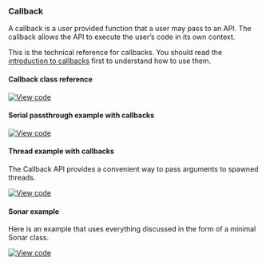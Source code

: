### Callback

A callback is a user provided function that a user may pass to an API. The callback allows the API to execute the user’s code in its own context.

This is the technical reference for callbacks. You should read the [introduction to callbacks](/docs/v5.4/reference/api-references.html#callbacks) first to understand how to use them.

#### Callback class reference

[![View code](https://www.mbed.com/embed/?type=library)](/docs/v5.4/mbed-os-api-doxy/classmbed_1_1_callback.html)

#### Serial passthrough example with callbacks
[![View code](https://www.mbed.com/embed/?url=https://developer.mbed.org/teams/mbed_example/code/rtos_threading_with_callback/)](https://developer.mbed.org/users/mbedAustin/code/SerialPassthrough/file/96cb82af9996/main.cpp)

#### Thread example with callbacks

The Callback API provides a convenient way to pass arguments to spawned threads.

 [![View code](https://www.mbed.com/embed/?url=https://developer.mbed.org/teams/mbed_example/code/rtos_threading_with_callback/)](https://developer.mbed.org/teams/mbed_example/code/rtos_threading_with_callback/file/d4b2a035ffe3/main.cpp)

#### Sonar example

Here is an example that uses everything discussed in the form of a minimal Sonar class.

[![View code](https://www.mbed.com/embed/?url=https://developer.mbed.org/teams/mbed_example/code/callback-sonar-example/)](https://developer.mbed.org/teams/mbed_example/code/callback-sonar-example/file/1713cdc51510/main.cpp)
